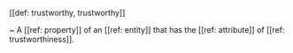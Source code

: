 [[def: trustworthy, trustworthy]]

~ A [[ref: property]] of an [[ref: entity]] that has the [[ref: attribute]] of [[ref: trustworthiness]].
